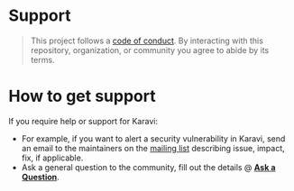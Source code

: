<!--
Copyright (c) 2020 Dell Inc., or its subsidiaries. All Rights Reserved.

Licensed under the Apache License, Version 2.0 (the "License");
you may not use this file except in compliance with the License.
You may obtain a copy of the License at

    http://www.apache.org/licenses/LICENSE-2.0
-->

# Support

> This project follows a [code of conduct](./CODE_OF_CONDUCT.md).
> By interacting with this repository, organization, or community you agree to
> abide by its terms.

# How to get support

If you require help or support for Karavi:

- For example, if you want to alert a security vulnerability in Karavi, send an email to the maintainers on the [mailing list](mailto:karavi@dell.com?subject=[Dell-Karavi]%20<replace%20me%20with%20more%20specific%20subject>) describing issue, impact, fix, if applicable.
- Ask a general question to the community, fill out the details @ **[Ask a Question](https://github.com/dell/karavi/issues/new?labels=type%2Fquestion&template=ask-a-question.md&title=%5BQUESTION%5D%3A)**.
